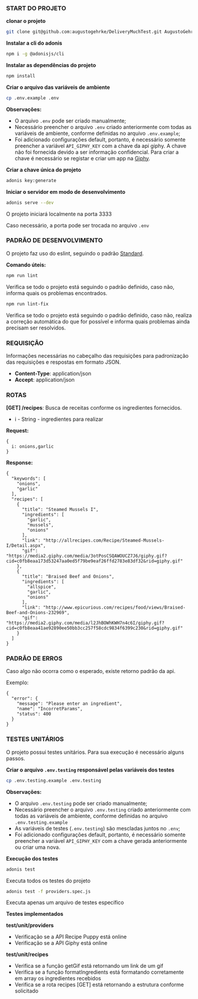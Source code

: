 ### START DO PROJETO 

**clonar o projeto**
```sh 
git clone git@github.com:augustogehrke/DeliveryMuchTest.git AugustoGehrke-Test
```

**Instalar a cli do adonis**
```sh 
npm i -g @adonisjs/cli
```

**Instalar as dependências do projeto**
```sh 
npm install
```

**Criar o arquivo das variáveis de ambiente**
```sh
cp .env.example .env
```

**Observações:**
- O arquivo `.env` pode ser criado manualmente;
- Necessário preencher o arquivo `.env` criado anteriormente com todas as variáveis de ambiente, conforme definidas no arquivo `.env.example`;
- Foi adicionado configurações default, portanto, é necessário somente preencher a variável `API_GIPHY_KEY` com a chave da api giphy. A chave não foi fornecida devido a ser informação confidencial. Para criar a chave é necessário se registar e criar um app na [Giphy](https://developers.giphy.com/docs/api#quick-start-guide).

**Criar a chave única do projeto**
```sh
adonis key:generate
```

**Iniciar o servidor em modo de desenvolvimento**
```sh 
adonis serve --dev
```

O projeto iniciará localmente na porta 3333

Caso necessário, a porta pode ser trocada no arquivo `.env`

### PADRÃO DE DESENVOLVIMENTO

O projeto faz uso do eslint, seguindo o padrão [Standard](https://standardjs.com/).

**Comando úteis:**

```sh
npm run lint
```
Verifica se todo o projeto está seguindo o padrão definido, caso não, informa quais os problemas encontrados.

```sh 
npm run lint-fix
```
Verifica se todo o projeto está seguindo o padrão definido, caso não, realiza a correção automática do que for possível e informa quais problemas ainda precisam ser resolvidos.


### REQUISIÇÃO

Informações necessárias no cabeçalho das requisições para padronização das requisições e respostas em formato JSON.

* **Content-Type**: application/json
* **Accept**: application/json

### ROTAS

**[GET] /recipes**: Busca de receitas conforme os ingredientes fornecidos.

* i - String - ingredientes para realizar 

**Request:**
```
{
  i: onions,garlic
}
```

**Response:**
```
{
  "keywords": [
    "onions",
    "garlic"
  ],
  "recipes": [
    {
      "title": "Steamed Mussels I",
      "ingredients": [
        "garlic",
        "mussels",
        "onions"
      ],
      "link": "http://allrecipes.com/Recipe/Steamed-Mussels-I/Detail.aspx",
      "gif": "https://media2.giphy.com/media/3otPosCSQAWOUCZ7J6/giphy.gif?cid=c0fb8eaa173d53247aa0ed5f79be9eaf26ffd2783e83df32&rid=giphy.gif"
    },
    {
      "title": "Braised Beef and Onions",
      "ingredients": [
        "allspice",
        "garlic",
        "onions"
      ],
      "link": "http://www.epicurious.com/recipes/food/views/Braised-Beef-and-Onions-232969",
      "gif": "https://media2.giphy.com/media/l2JhBOWhKWH7n4c6I/giphy.gif?cid=c0fb8eaa41ae92890ee50bb3cc257f58cdc9834f6399c230&rid=giphy.gif"
    }
  ]
}
```

### PADRÃO DE ERROS

Caso algo não ocorra como o esperado, existe retorno padrão da api.

Exemplo:
```
{
  "error": {
    "message": "Please enter an ingredient",
    "name": "IncorretParams",
    "status": 400
  }
}
```

### TESTES UNITÁRIOS

O projeto possui testes unitários. Para sua execução é necessário alguns passos.

**Criar o arquivo `.env.testing` responsável pelas variáveis dos testes**
```sh
cp .env.testing.example .env.testing
```

**Observações:**
- O arquivo `.env.testing` pode ser criado manualmente;
- Necessário preencher o arquivo `.env.testing` criado anteriormente com todas as variáveis de ambiente, conforme definidas no arquivo `.env.testing.example`
- As variáveis de testes (`.env.testing`) são mescladas juntos no `.env`;
- Foi adicionado configurações default, portanto, é necessário somente preencher a variável `API_GIPHY_KEY` com a chave gerada anteriormente ou criar uma nova.

**Execução dos testes**

```sh
adonis test
```
Executa todos os testes do projeto

```sh
adonis test -f providers.spec.js
```
Executa apenas um arquivo de testes específico

**Testes implementados**

**test/unit/providers**
* Verificação se a API Recipe Puppy está online
* Verificação se a API Giphy está online

**test/unit/recipes**
* Verifica se a função getGif está retornando um link de um gif
* Verifica se a função formatIngredients está formatando corretamente em array os ingredientes recebidos
* Verifica se a rota recipes [GET] está retornando a estrutura conforme solicitado
